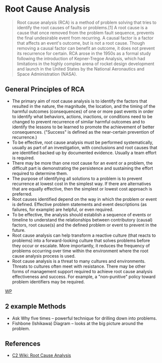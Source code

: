 # Root Cause Analysis

> Root cause analysis (RCA) is a method of problem solving that tries to identify the root causes of faults or problems.[1] A root cause is a cause that once removed from the problem fault sequence, prevents the final undesirable event from recurring. A causal factor is a factor that affects an event's outcome, but is not a root cause. Though removing a causal factor can benefit an outcome, it does not prevent its recurrence for certain. RCA arose in the 1950s as a formal study following the introduction of Kepner-Tregoe Analysis, which had limitations in the highly complex arena of rocket design development and launch in the United States by the National Aeronautics and Space Administration (NASA).

## General Principles of RCA


* The primary aim of root cause analysis is to identify the factors that resulted in the nature, the magnitude, the location, and the timing of the harmful outcomes (consequences) of one or more past events in order to identify what behaviors, actions, inactions, or conditions need to be changed to prevent recurrence of similar harmful outcomes and to identify the lessons to be learned to promote the achievement of better consequences. ("Success" is defined as the near-certain prevention of recurrence.)
* To be effective, root cause analysis must be performed systematically, usually as part of an investigation, with conclusions and root causes that are identified backed up by documented evidence. Usually a team effort is required.
* There may be more than one root cause for an event or a problem, the difficult part is demonstrating the persistence and sustaining the effort required to determine them.
* The purpose of identifying all solutions to a problem is to prevent recurrence at lowest cost in the simplest way. If there are alternatives that are equally effective, then the simplest or lowest cost approach is preferred.
* Root causes identified depend on the way in which the problem or event is defined. Effective problem statements and event descriptions (as failures, for example) are helpful, or even required.
* To be effective, the analysis should establish a sequence of events or timeline to understand the relationships between contributory (causal) factors, root cause(s) and the defined problem or event to prevent in the future.
* Root cause analysis can help transform a reactive culture (that reacts to problems) into a forward-looking culture that solves problems before they occur or escalate. More importantly, it reduces the frequency of problems occurring over time within the environment where the root cause analysis process is used.
* Root cause analysis is a threat to many cultures and environments. Threats to cultures often meet with resistance. There may be other forms of management support required to achieve root cause analysis effectiveness and success. For example, a "non-punitive" policy toward problem identifiers may be required.

[WP](http://en.wikipedia.org/wiki/Root_cause_analysis#General_principles_of_root_cause_analysis)

## 2 example Methods

* Ask Why five times – powerful technique for drilling down into problems.
* Fishbone (Ishikawa) Diagram – looks at the big picture around the problem.

## References

* [C2 Wiki: Root Cause Analysis](https://c2.com/cgi/wiki?RootCauseAnalysis)
